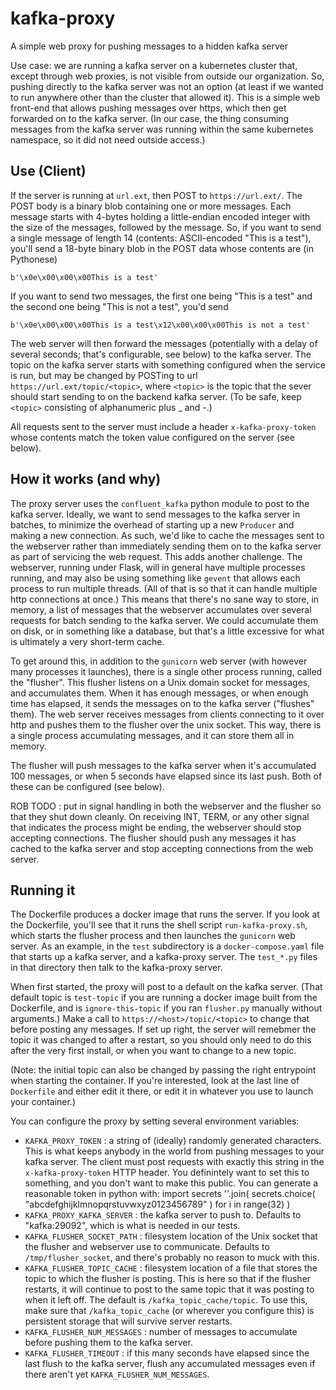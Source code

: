 # kafka-proxy

A simple web proxy for pushing messages to a hidden kafka server

Use case: we are running a kafka server on a kubernetes cluster that, except through web proxies, is not visible from outside our organization.  So, pushing directly to the kafka server was not an option (at least if we wanted to run anywhere other than the cluster that allowed it).  This is a simple web front-end that allows pushing messages over https, which then get forwarded on to the kafka server.  (In our case, the thing consuming messages from the kafka server was running within the same kubernetes namespace, so it did not need outside access.)

## Use (Client)

If the server is running at `url.ext`, then POST to `https://url.ext/`.  The POST body is a binary blob containing one or more messages.  Each message starts with 4-bytes holding a little-endian encoded integer with the size of the messages, followed by the message.  So, if you want to send a single message of length 14 (contents: ASCII-encoded "This is a test"), you'll send a 18-byte binary blob in the POST data whose contents are (in Pythonese)
```
b'\x0e\x00\x00\x00This is a test'
```
If you want to send two messages, the first one being "This is a test" and the second one being "This is not a test", you'd send
```
b'\x0e\x00\x00\x00This is a test\x12\x00\x00\x00This is not a test'
```

The web server will then forward the messages (potentially with a delay of several seconds; that's configurable, see below) to the kafka server.  The topic on the kafka server starts with something configured when the service is run, but may be changed by POSTing to url `https://url.ext/topic/<topic>`, where `<topic>` is the topic that the sever should start sending to on the backend kafka server.  (To be safe, keep `<topic>` consisting of alphanumeric plus _ and -.)

All requests sent to the server must include a header `x-kafka-proxy-token` whose contents match the token value configured on the server (see below).

## How it works (and why)

The proxy server uses the `confluent_kafka` python module to post to the kafka server.  Ideally, we want to send messages to the kafka server in batches, to minimize the overhead of starting up a new `Producer` and making a new connection.  As such, we'd like to cache the messages sent to the webserver rather than immediately sending them on to the kafka server as part of servicing the web request.  This adds another challenge.  The webserver, running under Flask, will in general have multiple processes running, and may also be using something like `gevent` that allows each process to run multiple threads.  (All of that is so that it can handle multiple http connections at once.)  This means that there's no sane way to store, in memory, a list of messages that the webserver accumulates over several requests for batch sending to the kafka server.  We could accumulate them on disk, or in something like a database, but that's a little excessive for what is ultimately a very short-term cache.

To get around this, in addition to the `gunicorn` web server (with however many processes it launches), there is a single other process running, called the "flusher".  This flusher listens on a Unix domain socket for messages, and accumulates them.  When it has enough messages, or when enough time has elapsed, it sends the messages on to the kafka server ("flushes" them).  The web server receives messages from clients connecting to it over http and pushes them to the flusher over the unix socket.  This way, there is a single process accumulating messages, and it can store them all in memory.

The flusher will push messages to the kafka server when it's accumulated 100 messages, or when 5 seconds have elapsed since its last push.  Both of these can be configured (see below).

ROB TODO : put in signal handling in both the webserver and the flusher so that they shut down cleanly.  On receiving INT, TERM, or any other signal that indicates the process might be ending, the webserver should stop accepting connections.  The flusher should push any messages it has cached to the kafka server and stop accepting connections from the web server.

## Running it

The Dockerfile produces a docker image that runs the server.  If you look at the Dockerfile, you'll see that it runs the shell script `run-kafka-proxy.sh`, which starts the flusher process and then launches the `gunicorn` web server.  As an example, in the `test` subdirectory is a `docker-compose.yaml` file that starts up a kafka server, and a kafka-proxy server.  The `test_*.py` files in that directory then talk to the kafka-proxy server.

When first started, the proxy will post to a default on the kafka server.  (That default topic is `test-topic` if you are running a docker image built from the Dockerfile, and is `ignore-this-topic` if you ran `flusher.py` manually without arguments.)  Make a call to `https://<host>/topic/<topic>` to change that before posting any messages.  If set up right, the server will remebmer the topic it was changed to after a restart, so you should only need to do this after the very first install, or when you want to change to a new topic.

(Note: the initial topic can also be changed by passing the right entrypoint when starting the container.  If you're interested, look at the last line of `Dockerfile` and either edit it there, or edit it in whatever you use to launch your container.)

You can configure the proxy by setting several environment variables:
* `KAFKA_PROXY_TOKEN` : a string of (ideally) randomly generated characters.  This is what keeps anybody in the world from pushing messages to your kafka server.  The client must post requests with exactly this string in the `x-kafka-proxy-token` HTTP header.  You definintely want to set this to something, and you don't want to make this public.  You can generate a reasonable token in python with:
        import secrets
        ''.join( secrets.choice( "abcdefghijklmnopqrstuvwxyz0123456789" ) for i in range(32) )
* `KAFKA_PROXY_KAFKA_SERVER` : the kafka server to push to.  Defaults to "kafka:29092", which is what is needed in our tests.
* `KAFKA_FLUSHER_SOCKET_PATH` : filesystem location of the Unix socket that the flusher and webserver use to communicate.  Defaults to `/tmp/flusher_socket`, and there's probably no reason to muck with this.
* `KAFKA_FLUSHER_TOPIC_CACHE` : filesystem location of a file that stores the topic to which the flusher is posting.  This is here so that if the flusher restarts, it will continue to post to the same topic that it was posting to when it left off.  The default is `/kafka_topic_cache/topic`.  To use this, make sure that `/kafka_topic_cache` (or wherever you configure this) is persistent storage that will survive server restarts.
* `KAFKA_FLUSHER_NUM_MESSAGES` : number of messages to accumulate before pushing them to the kafka server.
* `KAFKA_FLUSHER_TIMEOUT` : if this many seconds have elapsed since the last flush to the kafka server, flush any accumulated messages even if there aren't yet `KAFKA_FLUSHER_NUM_MESSAGES`.